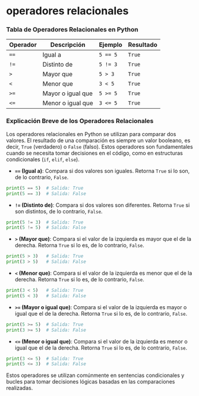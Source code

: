 # operadores relacionales

### Tabla de Operadores Relacionales en Python

| Operador | Descripción               | Ejemplo       | Resultado |
|----------|---------------------------|---------------|-----------|
| `==`     | Igual a                    | `5 == 5`      | `True`    |
| `!=`     | Distinto de                | `5 != 3`      | `True`    |
| `>`      | Mayor que                  | `5 > 3`       | `True`    |
| `<`      | Menor que                  | `3 < 5`       | `True`    |
| `>=`     | Mayor o igual que          | `5 >= 5`      | `True`    |
| `<=`     | Menor o igual que          | `3 <= 5`      | `True`    |

### Explicación Breve de los Operadores Relacionales

Los operadores relacionales en Python se utilizan para comparar dos valores. El resultado de una comparación es siempre un valor booleano, es decir, `True` (verdadero) o `False` (falso). Estos operadores son fundamentales cuando se necesita tomar decisiones en el código, como en estructuras condicionales (`if`, `elif`, `else`).

- **`==` (Igual a)**: Compara si dos valores son iguales. Retorna `True` si lo son, de lo contrario, `False`.
```python
print(5 == 5)  # Salida: True
print(5 == 3)  # Salida: False
```

- **`!=` (Distinto de)**: Compara si dos valores son diferentes. Retorna `True` si son distintos, de lo contrario, `False`.
```python
print(5 != 3)  # Salida: True
print(5 != 5)  # Salida: False
```
- **`>` (Mayor que)**: Compara si el valor de la izquierda es mayor que el de la derecha. Retorna `True` si lo es, de lo contrario, `False`.
```python
print(5 > 3)   # Salida: True
print(3 > 5)   # Salida: False
```
- **`<` (Menor que)**: Compara si el valor de la izquierda es menor que el de la derecha. Retorna `True` si lo es, de lo contrario, `False`.
```python
print(3 < 5)   # Salida: True
print(5 < 3)   # Salida: False
```
- **`>=` (Mayor o igual que)**: Compara si el valor de la izquierda es mayor o igual que el de la derecha. Retorna `True` si lo es, de lo contrario, `False`.
```python
print(5 >= 5)  # Salida: True
print(3 >= 5)  # Salida: False
```
- **`<=` (Menor o igual que)**: Compara si el valor de la izquierda es menor o igual que el de la derecha. Retorna `True` si lo es, de lo contrario, `False`.
```python
print(3 <= 5)  # Salida: True
print(5 <= 3)  # Salida: False
```

Estos operadores se utilizan comúnmente en sentencias condicionales y bucles para tomar decisiones lógicas basadas en las comparaciones realizadas.

